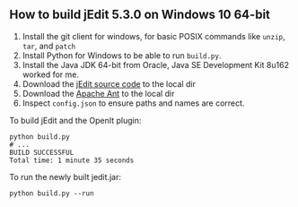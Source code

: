 How to build jEdit 5.3.0 on Windows 10 64-bit
---------------------------------------------

1. Install the git client for windows, for basic POSIX commands like `unzip`, `tar`, and `patch`
1. Install Python for Windows to be able to run `build.py`.
1. Install the Java JDK 64-bit from Oracle, Java SE Development Kit 8u162 worked for me.
1. Download the [jEdit source code](https://sourceforge.net/projects/jedit/files/jedit/5.3.0/jedit5.3.0source.tar.bz2/download) to the local dir
1. Download the [Apache Ant](http://mirror.olnevhost.net/pub/apache//ant/binaries/apache-ant-1.10.1-bin.zip) to the local dir
1. Inspect `config.json` to ensure paths and names are correct.

To build jEdit and the OpenIt plugin:

    python build.py
    # ...
    BUILD SUCCESSFUL
    Total time: 1 minute 35 seconds

To run the newly built jedit.jar:

    python build.py --run


